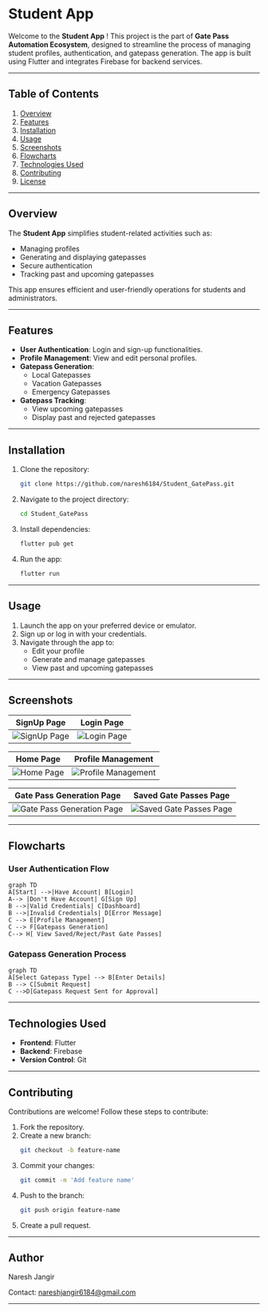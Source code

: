 # Student App

Welcome to the **Student App** ! This  project is the part of **Gate Pass Automation Ecosystem**, designed to streamline the process of managing student profiles, authentication, and gatepass generation. The app is built using Flutter and integrates Firebase for backend services.

---

## Table of Contents

1. [Overview](#overview)
2. [Features](#features)
3. [Installation](#installation)
4. [Usage](#usage)
5. [Screenshots](#screenshots)
6. [Flowcharts](#flowcharts)
7. [Technologies Used](#technologies-used)
8. [Contributing](#contributing)
9. [License](#license)

---

## Overview

The **Student App** simplifies student-related activities such as:

- Managing profiles
- Generating and displaying gatepasses
- Secure authentication
- Tracking past and upcoming gatepasses

This app ensures efficient and user-friendly operations for students and administrators.

---

## Features

- **User Authentication**: Login and sign-up functionalities.
- **Profile Management**: View and edit personal profiles.
- **Gatepass Generation**:
  - Local Gatepasses
  - Vacation Gatepasses
  - Emergency Gatepasses
- **Gatepass Tracking**:
  - View upcoming gatepasses
  - Display past and rejected gatepasses

---

## Installation

1. Clone the repository:
   ```bash
   git clone https://github.com/naresh6184/Student_GatePass.git
   ```
2. Navigate to the project directory:
   ```bash
   cd Student_GatePass
   ```
3. Install dependencies:
   ```bash
   flutter pub get
   ```
4. Run the app:
   ```bash
   flutter run
   ```

---

## Usage

1. Launch the app on your preferred device or emulator.
2. Sign up or log in with your credentials.
3. Navigate through the app to:
   - Edit your profile
   - Generate and manage gatepasses
   - View past and upcoming gatepasses

---

## Screenshots

| SignUp Page                                      | Login Page                                      |
|-------------------------------------------------|-----------------------------------------------|
| ![SignUp Page](Student_pics/Signuppage.jpg)     | ![Login Page](Student_pics/LoginPage.jpg)      |

| Home Page                                       | Profile Management                             |
|-------------------------------------------------|-----------------------------------------------|
| ![Home Page](Student_pics/HomePage.jpg)         | ![Profile Management](Student_pics/Profile_Page.jpg) |

| Gate Pass Generation Page                       | Saved Gate Passes Page                        |
|-------------------------------------------------|-----------------------------------------------|
| ![Gate Pass Generation Page](Student_pics/OutStation_GatePass_Generation.jpg) | ![Saved Gate Passes Page](Student_pics/SavedGatePasses.jpg) |

---

## Flowcharts

### User Authentication Flow
```mermaid
graph TD
A[Start] -->|Have Account| B[Login]
A--> |Don't Have Account| G[Sign Up]
B -->|Valid Credentials| C[Dashboard]
B -->|Invalid Credentials| D[Error Message]
C --> E[Profile Management]
C --> F[Gatepass Generation]
C--> H[ View Saved/Reject/Past Gate Passes]
```

### Gatepass Generation Process
```mermaid
graph TD
A[Select Gatepass Type] --> B[Enter Details]
B --> C[Submit Request]
C -->D[Gatepass Request Sent for Approval]

```

---

## Technologies Used

- **Frontend**: Flutter
- **Backend**: Firebase
- **Version Control**: Git

---

## Contributing

Contributions are welcome! Follow these steps to contribute:

1. Fork the repository.
2. Create a new branch:
   ```bash
   git checkout -b feature-name
   ```
3. Commit your changes:
   ```bash
   git commit -m 'Add feature name'
   ```
4. Push to the branch:
   ```bash
   git push origin feature-name
   ```
5. Create a pull request.

---

## Author
Naresh Jangir

Contact: nareshjangir6184@gmail.com

---

